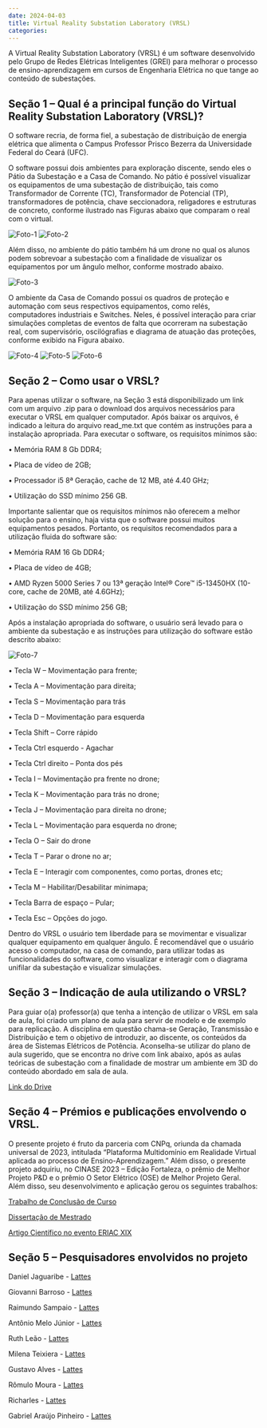 ```yaml
---
date: 2024-04-03
title: Virtual Reality Substation Laboratory (VRSL) 
categories:
---
```


A Virtual Reality Substation Laboratory (VRSL) é um software desenvolvido pelo Grupo de Redes Elétricas Inteligentes (GREI) para melhorar o processo de ensino-aprendizagem em cursos de Engenharia Elétrica no que tange ao conteúdo de subestações. 

## Seção 1 – Qual é  a principal função do Virtual Reality Substation Laboratory (VRSL)?

O software recria, de forma fiel, a subestação de distribuição de energia elétrica que alimenta o Campus Professor Prisco Bezerra da Universidade Federal do Ceará (UFC).

O software possui dois ambientes para exploração discente, sendo eles o Pátio da Subestação e a Casa de Comando. No pátio é possível visualizar os equipamentos de uma subestação de distribuição, tais como Transformador de Corrente (TC), Transformador de Potencial (TP), transformadores de potência, chave seccionadora, religadores e estruturas de concreto, conforme ilustrado nas Figuras abaixo que comparam o real com o virtual.

![Foto-1](/images/foto-1.png)
![Foto-2](/images/foto-2.png)

Além disso, no ambiente do pátio também há um drone no qual os alunos podem sobrevoar a subestação com a finalidade de visualizar os equipamentos por um ângulo melhor, conforme mostrado abaixo.

![Foto-3](/images/foto-3.png)

O ambiente da Casa de Comando possui os quadros de proteção e automação com seus respectivos equipamentos, como relés, computadores industriais e Switches. Neles, é possível interação para criar simulações completas de eventos de falta que ocorreram na subestação real, com supervisório, oscilógrafias e diagrama de atuação das proteções, conforme exibido na Figura abaixo.

![Foto-4](/images/foto-4.png)
![Foto-5](/images/foto-5.jpg)
![Foto-6](/images/foto-6.png)

## Seção 2 – Como usar o VRSL?

Para apenas utilizar o software, na Seção 3 está disponibilizado um link com um arquivo .zip para o download dos arquivos necessários para executar o VRSL em qualquer computador. Após baixar os arquivos, é indicado a leitura do arquivo read_me.txt que contém as instruções para a instalação apropriada. Para executar o software, os requisitos mínimos são:

•	Memória RAM 8 Gb DDR4;

•	Placa de vídeo de 2GB;

•	Processador i5 8ª Geração, cache de 12 MB, até 4.40 GHz;

•	Utilização do SSD mínimo 256 GB.

Importante salientar que os requisitos mínimos não oferecem a melhor solução para o ensino, haja vista que o software possui muitos equipamentos pesados. Portanto, os requisitos recomendados para a utilização fluida do software são:

•	Memória RAM 16 Gb DDR4;

•	Placa de vídeo de 4GB;

•	AMD Ryzen 5000 Series 7 ou 13ª geração Intel® Core™ i5-13450HX (10-core, cache de 20MB, até 4.6GHz);

•	Utilização do SSD mínimo 256 GB;

Após a instalação apropriada do software, o usuário será levado para o ambiente da subestação e as instruções para utilização do software estão descrito abaixo:

![Foto-7](/images/foto-7.png)

•	Tecla W – Movimentação para frente;

•	Tecla A – Movimentação para direita;

•	Tecla S – Movimentação para trás

•	Tecla D – Movimentação para esquerda

•	Tecla Shift – Corre rápido

•	Tecla Ctrl esquerdo - Agachar

•	Tecla Ctrl direito – Ponta dos pés

•	Tecla I – Movimentação pra frente no drone;

•	Tecla K – Movimentação para trás no drone;

•	Tecla J – Movimentação para direita no drone;

•	Tecla L – Movimentação para esquerda no drone;

•	Tecla O – Sair do drone

•	Tecla T – Parar o drone no ar;

•	Tecla E – Interagir com componentes, como portas, drones etc;

•	Tecla M – Habilitar/Desabilitar minimapa;

•	Tecla Barra de espaço – Pular;

•	Tecla Esc – Opções do jogo.

Dentro do VRSL o usuário tem liberdade para se movimentar e visualizar qualquer equipamento em qualquer ângulo. É recomendável que o usuário acesso o computador, na casa de comando, para utilizar todas as funcionalidades do software, como visualizar e interagir com o diagrama unifilar da subestação e visualizar simulações.

## Seção 3 – Indicação de aula utilizando o VRSL?

Para guiar o(a) professor(a) que tenha a intenção de utilizar o VRSL em sala de aula, foi criado um plano de aula para servir de modelo e de exemplo para replicação. A disciplina em questão chama-se Geração, Transmissão e Distribuição e tem o objetivo de introduzir, ao discente, os conteúdos da área de Sistemas Elétricos de Potência. Aconselha-se utilizar do plano de aula sugerido, que se encontra no drive com link abaixo, após as aulas teóricas de subestação com a finalidade de mostrar um ambiente em 3D do conteúdo abordado em sala de aula.

[Link do Drive](https://drive.google.com/drive/folders/1lVV72RhdRle1ANS-jaQ1a2MWumB7Khhl?usp=sharing)

## Seção 4 – Prémios e publicações envolvendo o VRSL.

O presente projeto é fruto da parceria com CNPq, oriunda da chamada universal de 2023, intitulada “Plataforma Multidomínio em Realidade Virtual aplicada ao processo de Ensino-Aprendizagem.” Além disso, o presente projeto adquiriu, no CINASE 2023 – Edição Fortaleza, o prêmio de Melhor Projeto P&D e o prêmio O Setor Elétrico (OSE) de Melhor Projeto Geral.
Além disso, seu desenvolvimento e aplicação gerou os seguintes trabalhos:

[Trabalho de Conclusão de Curso](https://repositorio.ufc.br/handle/riufc/67639)

[Dissertação de Mestrado]()

[Artigo Científico no evento ERIAC XIX](https://www.xixeriac.com.br/artigos-apresentacoes)

## Seção 5 – Pesquisadores envolvidos no projeto

Daniel Jaguaribe - [Lattes](http://lattes.cnpq.br/8807139438765241)

Giovanni Barroso - [Lattes](http://lattes.cnpq.br/1218783106447217)

Raimundo Sampaio - [Lattes](http://lattes.cnpq.br/9936530790182581)

Antônio Melo Júnior - [Lattes]()

Ruth Leão - [Lattes](http://lattes.cnpq.br/8551048513174462)

Milena Teixiera - [Lattes](http://lattes.cnpq.br/3425826858113947)

Gustavo Alves - [Lattes]()

Rômulo Moura - [Lattes](https://lattes.cnpq.br/2440007243254830)

Richarles - [Lattes]()

Gabriel Araújo Pinheiro - [Lattes](http://lattes.cnpq.br/2361451480162580)
